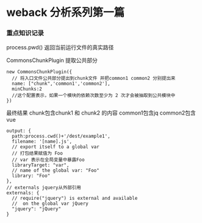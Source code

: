 # weback 分析系列第一篇
### 重点知识记录

process.pwd() 返回当前运行文件的真实路径

CommonsChunkPlugin 提取公共部分
  ```
  new CommonsChunkPlugin({
    // 将入口文件公共部分提出到chunk文件 并把common1 common2 分别提出来
    name: ["chunk",'common1','common2'],
    minChunks:2
    //这个配置表示，如果一个模块的依赖次数至少为 2 次才会被抽取到公共模块中
  })
  ```
最终结果 chunk包含chunk1 和 chunk2 的内容 common1包含jq common2包含vue

  ```
  output: {
    path:process.cwd()+'/dest/example1',
    filename: '[name].js',
    // export itself to a global var
    // 打包结果赋值为 Foo
    // var 表示在全局变量中暴露Foo
    libraryTarget: "var",
    // name of the global var: "Foo"
    library: "Foo"
  },
  // externals jquery从外部引用
  externals: {
    // require("jquery") is external and available
    //  on the global var jQuery
    "jquery": "jQuery"
  }
  ```